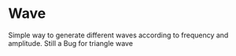 # Wave
Simple way to generate different waves according to frequency and amplitude.
Still a Bug for triangle wave
